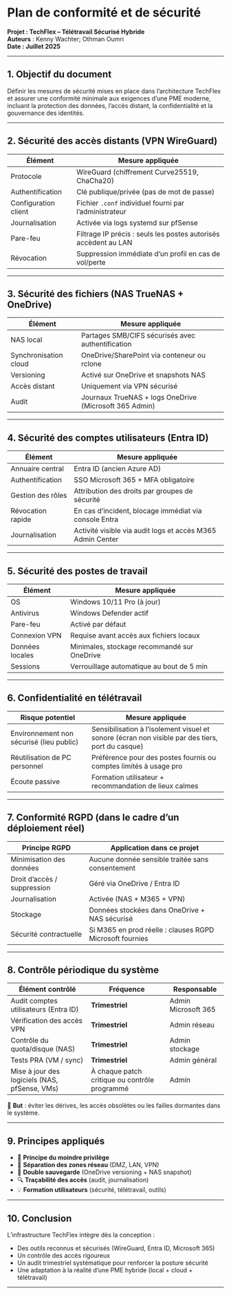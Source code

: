 # Plan de conformité et de sécurité  
**Projet : TechFlex – Télétravail Sécurisé Hybride**  
**Auteurs** : Kenny Wachter; Othman Oumri  
**Date : Juillet 2025**

---

## 1. Objectif du document

Définir les mesures de sécurité mises en place dans l’architecture TechFlex et assurer une conformité minimale aux exigences d’une PME moderne, incluant la protection des données, l’accès distant, la confidentialité et la gouvernance des identités.

---

## 2. Sécurité des accès distants (VPN WireGuard)

| Élément            | Mesure appliquée |
|--------------------|------------------|
| Protocole          | WireGuard (chiffrement Curve25519, ChaCha20) |
| Authentification   | Clé publique/privée (pas de mot de passe) |
| Configuration client | Fichier `.conf` individuel fourni par l’administrateur |
| Journalisation     | Activée via logs systemd sur pfSense |
| Pare-feu           | Filtrage IP précis : seuls les postes autorisés accèdent au LAN |
| Révocation         | Suppression immédiate d’un profil en cas de vol/perte |

---

## 3. Sécurité des fichiers (NAS TrueNAS + OneDrive)

| Élément       | Mesure appliquée |
|---------------|------------------|
| NAS local     | Partages SMB/CIFS sécurisés avec authentification |
| Synchronisation cloud | OneDrive/SharePoint via conteneur ou rclone |
| Versioning    | Activé sur OneDrive et snapshots NAS |
| Accès distant | Uniquement via VPN sécurisé |
| Audit         | Journaux TrueNAS + logs OneDrive (Microsoft 365 Admin) |

---

## 4. Sécurité des comptes utilisateurs (Entra ID)

| Élément           | Mesure appliquée |
|-------------------|------------------|
| Annuaire central  | Entra ID (ancien Azure AD) |
| Authentification  | SSO Microsoft 365 + MFA obligatoire |
| Gestion des rôles | Attribution des droits par groupes de sécurité |
| Révocation rapide | En cas d’incident, blocage immédiat via console Entra |
| Journalisation    | Activité visible via audit logs et accès M365 Admin Center |

---

## 5. Sécurité des postes de travail

| Élément         | Mesure appliquée |
|-----------------|------------------|
| OS              | Windows 10/11 Pro (à jour) |
| Antivirus       | Windows Defender actif |
| Pare-feu        | Activé par défaut |
| Connexion VPN   | Requise avant accès aux fichiers locaux |
| Données locales | Minimales, stockage recommandé sur OneDrive |
| Sessions        | Verrouillage automatique au bout de 5 min |

---

## 6. Confidentialité en télétravail

| Risque potentiel | Mesure appliquée |
|------------------|------------------|
| Environnement non sécurisé (lieu public) | Sensibilisation à l’isolement visuel et sonore (écran non visible par des tiers, port du casque) |
| Réutilisation de PC personnel | Préférence pour des postes fournis ou comptes limités à usage pro |
| Écoute passive | Formation utilisateur + recommandation de lieux calmes |

---

## 7. Conformité RGPD (dans le cadre d’un déploiement réel)

| Principe RGPD               | Application dans ce projet |
|-----------------------------|-----------------------------|
| Minimisation des données    | Aucune donnée sensible traitée sans consentement |
| Droit d’accès / suppression | Géré via OneDrive / Entra ID |
| Journalisation              | Activée (NAS + M365 + VPN) |
| Stockage                   | Données stockées dans OneDrive + NAS sécurisé |
| Sécurité contractuelle      | Si M365 en prod réelle : clauses RGPD Microsoft fournies |

---

## 8. Contrôle périodique du système

| Élément contrôlé | Fréquence | Responsable |
|------------------|-----------|-------------|
| Audit comptes utilisateurs (Entra ID) | **Trimestriel** | Admin Microsoft 365 |
| Vérification des accès VPN | **Trimestriel** | Admin réseau |
| Contrôle du quota/disque (NAS) | **Trimestriel** | Admin stockage |
| Tests PRA (VM / sync) | **Trimestriel** | Admin général |
| Mise à jour des logiciels (NAS, pfSense, VMs) | À chaque patch critique ou contrôle programmé | Admin |

📌 **But** : éviter les dérives, les accès obsolètes ou les failles dormantes dans le système.

---

## 9. Principes appliqués

- 🔐 **Principe du moindre privilège**
- 🧩 **Séparation des zones réseau** (DMZ, LAN, VPN)
- 🔁 **Double sauvegarde** (OneDrive versioning + NAS snapshot)
- 🔍 **Traçabilité des accès** (audit, journalisation)
- 💡 **Formation utilisateurs** (sécurité, télétravail, outils)

---

## 10. Conclusion

L’infrastructure TechFlex intègre dès la conception :
- Des outils reconnus et sécurisés (WireGuard, Entra ID, Microsoft 365)
- Un contrôle des accès rigoureux
- Un audit trimestriel systématique pour renforcer la posture sécurité
- Une adaptation à la réalité d’une PME hybride (local + cloud + télétravail)

---
